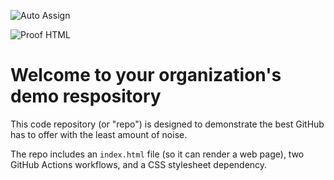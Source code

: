 ![Auto Assign](https://github.com/MrRuanCoder-s-Organization/demo-repository/actions/workflows/auto-assign.yml/badge.svg)

![Proof HTML](https://github.com/MrRuanCoder-s-Organization/demo-repository/actions/workflows/proof-html.yml/badge.svg)

# Welcome to your organization's demo respository
This code repository (or "repo") is designed to demonstrate the best GitHub has to offer with the least amount of noise.

The repo includes an `index.html` file (so it can render a web page), two GitHub Actions workflows, and a CSS stylesheet dependency.

